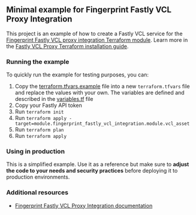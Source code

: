 ## Minimal example for Fingerprint Fastly VCL Proxy Integration

This project is an example of how to create a Fastly VCL service for the [Fingerprint Fastly VCL proxy integration Terraform module](https://github.com/fingerprintjs/terraform-fastly-fingerprint-vcl-proxy-integration).
Learn more in the [Fastly VCL Proxy Terraform installation guide](https://dev.fingerprint.com/docs/deploy-fastly-vcl-using-terraform).

### Running the example

To quickly run the example for testing purposes, you can:

1. Copy the [terraform.tfvars.example](./terraform.tfvars.example) file into a new `terraform.tfvars` file and replace the values with your own. The variables are defined and described in the [variables.tf](./variables.tf) file
2. Copy your Fastly API token
3. Run `terraform init`
4. Run `terraform apply -target=module.fingerprint_fastly_vcl_integration.module.vcl_asset`
5. Run `terraform plan`
6. Run `terraform apply`

### Using in production

This is a simplified example. Use it as a reference but make sure to **adjust the code to your needs and security practices** before deploying it to production environments.

### Additional resources

- [Fingerprint Fastly VCL Proxy Integration documentation](https://dev.fingerprint.com/docs/fastly-vcl-proxy-integration)

